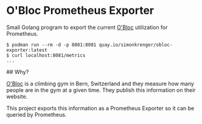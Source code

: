 # O'Bloc Prometheus Exporter

Small Golang program to export the current [O'Bloc](https://obloc.ch) utilization for Prometheus.

~~~
$ podman run --rm -d -p 8081:8081 quay.io/simonkrenger/obloc-exporter:latest
$ curl localhost:8081/metrics
...

~~~

## Why?

[O'Bloc](https://obloc.ch/) is a climbing gym in Bern, Switzerland and they measure how many people are in the gym at a given time. They publish this information on their website.

This project exports this information as a Prometheus Exporter so it can be queried by Prometheus.
